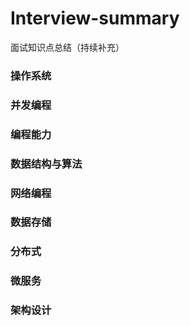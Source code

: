 # Interview-summary
面试知识点总结（持续补充）

### 操作系统

### 并发编程

### 编程能力

### 数据结构与算法

### 网络编程

### 数据存储

### 分布式

### 微服务

### 架构设计